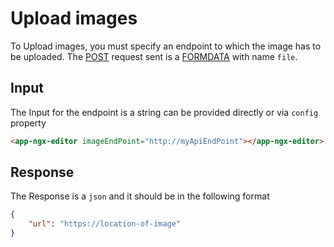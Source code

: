 # Upload images

To Upload images, you must specify an endpoint to which the image has to be uploaded. The [POST](https://developer.mozilla.org/en-US/docs/Web/HTTP/Methods/POST) request sent is a [FORMDATA](https://developer.mozilla.org/en-US/docs/Web/API/FormData) with name `file`.

## Input

The Input for the endpoint is a string can be provided directly or via `config` property

```html
<app-ngx-editor imageEndPoint="http://myApiEndPoint"></app-ngx-editor>
```

## Response

The Response is a `json` and it should be in the following format

```json
{
    "url": "https://location-of-image"
}
```
